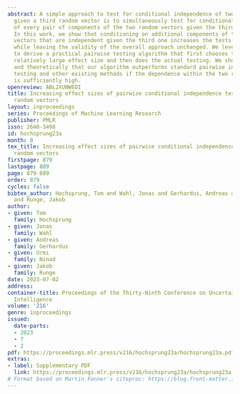 ```yaml
---
abstract: A simple approach to test for conditional independence of two random vectors
  given a third random vector is to simultaneously test for conditional independence
  of every pair of components of the two random vectors given the third random vector.
  In this work, we show that conditioning on additional components of the two random
  vectors that are independent given the third one increases the tests’ effect sizes
  while leaving the validity of the overall approach unchanged. We leverage this result
  to derive a practical pairwise testing algorithm that first chooses tests with a
  relatively large effect size and then does the actual testing. We show both numerically
  and theoretically that our algorithm outperforms standard pairwise independence
  testing and other existing methods if the dependence within the two random vectors
  is sufficiently high.
openreview: ABL2XUNWEOI
title: Increasing effect sizes of pairwise conditional independence tests between
  random vectors
layout: inproceedings
series: Proceedings of Machine Learning Research
publisher: PMLR
issn: 2640-3498
id: hochsprung23a
month: 0
tex_title: Increasing effect sizes of pairwise conditional independence tests between
  random vectors
firstpage: 879
lastpage: 889
page: 879-889
order: 879
cycles: false
bibtex_author: Hochsprung, Tom and Wahl, Jonas and Gerhardus, Andreas and Ninad, Urmi
  and Runge, Jakob
author:
- given: Tom
  family: Hochsprung
- given: Jonas
  family: Wahl
- given: Andreas
  family: Gerhardus
- given: Urmi
  family: Ninad
- given: Jakob
  family: Runge
date: 2023-07-02
address:
container-title: Proceedings of the Thirty-Ninth Conference on Uncertainty in Artificial
  Intelligence
volume: '216'
genre: inproceedings
issued:
  date-parts:
  - 2023
  - 7
  - 2
pdf: https://proceedings.mlr.press/v216/hochsprung23a/hochsprung23a.pdf
extras:
- label: Supplementary PDF
  link: https://proceedings.mlr.press/v216/hochsprung23a/hochsprung23a-supp.pdf
# Format based on Martin Fenner's citeproc: https://blog.front-matter.io/posts/citeproc-yaml-for-bibliographies/
---
```


